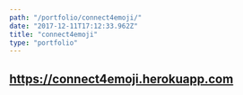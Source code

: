 ```yaml
---
path: "/portfolio/connect4emoji/"
date: "2017-12-11T17:12:33.962Z"
title: "connect4emoji"
type: "portfolio"
---
```


## <https://connect4emoji.herokuapp.com>
